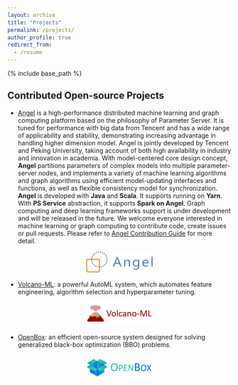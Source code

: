 ```yaml
---
layout: archive
title: "Projects"
permalink: /projects/
author_profile: true
redirect_from:
  - /resume
---
```


{% include base_path %}

Contributed Open-source Projects
------
* [Angel](https://github.com/Angel-ML/angel) is a high-performance distributed machine learning and graph computing platform based on the philosophy of Parameter Server. It is tuned for performance with big data from Tencent and has a wide range of applicability and stability, demonstrating increasing advantage in handling higher dimension model. Angel is jointly developed by Tencent and Peking University, taking account of both high availability  in industry and innovation in academia.
With model-centered core design concept, **Angel** partitions parameters of complex models into multiple parameter-server nodes, and implements a variety of machine learning algorithms and graph algorithms using efficient model-updating interfaces and functions, as well as flexible consistency model for synchronization.
**Angel** is developed with **Java** and **Scala**.  It supports running on **Yarn**. With **PS Service** abstraction, it supports **Spark on Angel**.  Graph computing and deep learning frameworks support is under development and will be released in the future.
We welcome everyone interested in machine learning or graph computing to contribute code, create issues or pull requests. Please refer to  [Angel Contribution Guide](https://github.com/Tencent/angel/blob/master/CONTRIBUTING.md) for more detail.
<p align="center">
<img src="/images/angel_logo.png" width="30%">
</p>

* [Volcano-ML](https://pypi.org/project/soln-ml): a powerful AutoML system, which automates feature engineering, algorithm selection and hyperparameter tuning.
<p align="center">
<img src="/images/Vocano-ML.jpg" width="30%">
</p>

* [OpenBox](https://open-box.readthedocs.io/en/latest): an efficient open-source system designed for solving generalized black-box optimization (BBO) problems.
<p align="center">
<img src="/images/Openbox.png" width="30%">
</p>
